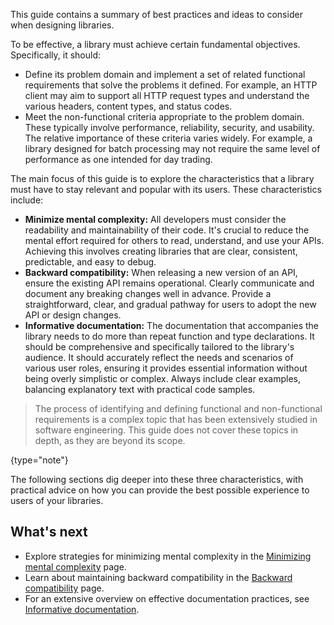 [//]: # (title: Introduction to library authors' guidelines)

This guide contains a summary of best practices and ideas to consider when designing libraries.

To be effective, a library must achieve certain fundamental objectives. Specifically, it should:

* Define its problem domain and implement a set of related functional requirements that solve the problems it defined. 
For example, an HTTP client may aim to support all HTTP request types and understand the various headers, content types, and status codes.
* Meet the non-functional criteria appropriate to the problem domain. These typically involve performance, reliability, security, and usability. 
The relative importance of these criteria varies widely. For example, a library designed for batch processing may not require the same level of performance as one intended for day trading.

The main focus of this guide is to explore the characteristics that a library must have to stay relevant and popular with its users. These characteristics include:

* **Minimize mental complexity:**  All developers must consider the readability and maintainability of their code. It's crucial to reduce the mental effort required for others to read, understand, and use your APIs. Achieving this involves creating libraries that are clear, consistent, predictable, and easy to debug.
* **Backward compatibility:** When releasing a new version of an API, ensure the existing API remains operational. Clearly communicate and document any breaking changes well in advance. Provide a straightforward, clear, and gradual pathway for users to adopt the new API or design changes.
* **Informative documentation:** The documentation that accompanies the library needs to do more than repeat function and type declarations. It should be comprehensive and specifically tailored to the library's audience. It should accurately reflect the needs and scenarios of various user roles, ensuring it provides essential information without being overly simplistic or complex. Always include clear examples, balancing explanatory text with practical code samples.

> The process of identifying and defining functional and non-functional requirements is a complex topic that has been extensively studied in software engineering. 
> This guide does not cover these topics in depth, as they are beyond its scope.
> 
{type="note"}

The following sections dig deeper into these three characteristics, with practical advice on how you can provide the 
best possible experience to users of your libraries.

## What's next

* Explore strategies for minimizing mental complexity in the [Minimizing mental complexity](api-guidelines-minimizing-mental-complexity.md) page.
* Learn about maintaining backward compatibility in the [Backward compatibility](api-guidelines-backward-compatibility.md) page.
* For an extensive overview on effective documentation practices, see [Informative documentation](api-guidelines-informative-documentation.md).
